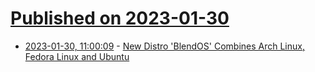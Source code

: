 # [Published on 2023-01-30](index.md)

* [2023-01-30, 11:00:09](https://news.ycombinator.com/item?id=34578197) - [New Distro 'BlendOS' Combines Arch Linux, Fedora Linux and Ubuntu](https://blendos.co/)
